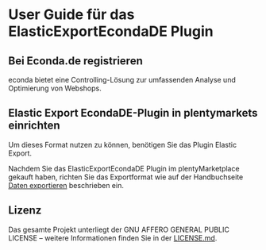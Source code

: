
# User Guide für das ElasticExportEcondaDE Plugin

<div class="container-toc"></div>

## Bei Econda.de registrieren

econda bietet eine Controlling-Lösung zur umfassenden Analyse und Optimierung von Webshops.

## Elastic Export EcondaDE-Plugin in plentymarkets einrichten

Um dieses Format nutzen zu können, benötigen Sie das Plugin Elastic Export.

Nachdem Sie das ElasticExportEcondaDE Plugin im plentyMarketplace gekauft haben, richten Sie das Exportformat wie auf der Handbuchseite [Daten exportieren](https://www.plentymarkets.eu/handbuch/datenaustausch/daten-exportieren/#4) beschrieben ein.

## Lizenz

Das gesamte Projekt unterliegt der GNU AFFERO GENERAL PUBLIC LICENSE – weitere Informationen finden Sie in der [LICENSE.md](https://github.com/plentymarkets/plugin-elastic-export-econda-de/blob/master/LICENSE.md).
